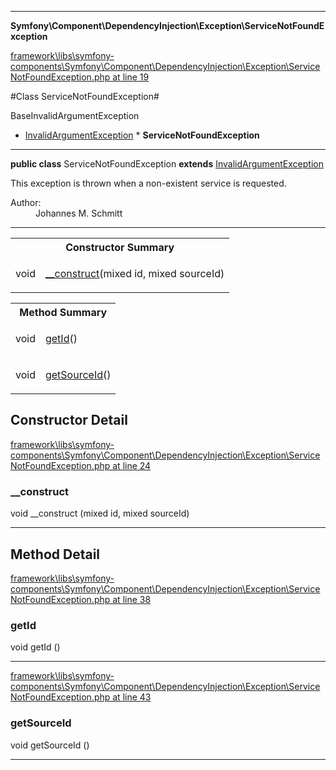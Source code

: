 

- - -

**Symfony\Component\DependencyInjection\Exception\ServiceNotFoundException**


<a href="https://github.com/JeyDotC/Hirudo/blob/master/framework/libs/symfony-components/Symfony/Component/DependencyInjection/Exception/ServiceNotFoundException.php#L19" target='_blank'>framework\libs\symfony-components\Symfony\Component\DependencyInjection\Exception\ServiceNotFoundException.php at line 19</a>

#Class ServiceNotFoundException#

BaseInvalidArgumentException
* <a href="https://github.com/JeyDotC/Hirudo-docs/blob/master/Symfony/Component/DependencyInjection/Exception/InvalidArgumentException.md">InvalidArgumentException</a>
        * **ServiceNotFoundException**




- - -

<p><strong>public  class</strong> <span>ServiceNotFoundException</span>
<strong>extends</strong> <a href="https://github.com/JeyDotC/Hirudo-docs/blob/master/Symfony/Component/DependencyInjection/Exception/InvalidArgumentException.md">InvalidArgumentException</a>

</p>

<div class="comment" id="overview_description"><p>This exception is thrown when a non-existent service is requested.</p></div>

<dl>
<dt>Author:</dt>
<dd>Johannes M. Schmitt <schmittjoh@gmail.com></dd>
</dl>


- - -

<table id="summary_constructor">
<tr><th colspan="2">Constructor Summary</th></tr>
<tr>
<td><span class='k'></span> <span class='nx'>void</span></td>
<td class="description"><p class="name"><a href="#__construct">__construct</a>(mixed id, mixed sourceId)</p></td>
</tr>
</table>

<table id="summary_method">
<tr><th colspan="2">Method Summary</th></tr>
<tr>
<td><span class='k'></span> <span class='nx'>void</span></td>
<td class="description"><p class="name"><a href="#getid">getId</a>()</p></td>
</tr>
<tr>
<td><span class='k'></span> <span class='nx'>void</span></td>
<td class="description"><p class="name"><a href="#getsourceid">getSourceId</a>()</p></td>
</tr>
</table>

<h2 id="detail_method">Constructor Detail</h2>

<a href="https://github.com/JeyDotC/Hirudo/blob/master/framework/libs/symfony-components/Symfony/Component/DependencyInjection/Exception/ServiceNotFoundException.php#L24" target='_blank'>framework\libs\symfony-components\Symfony\Component\DependencyInjection\Exception\ServiceNotFoundException.php at line 24</a>

<h3 id="__construct">__construct</h3>
<span class='k'></span> <span class='nx'>void</span> <span class='nf'>__construct</span> (mixed id, mixed sourceId)

<div class="details">

</div>

- - -

<h2 id="detail_method">Method Detail</h2>

<a href="https://github.com/JeyDotC/Hirudo/blob/master/framework/libs/symfony-components/Symfony/Component/DependencyInjection/Exception/ServiceNotFoundException.php#L38" target='_blank'>framework\libs\symfony-components\Symfony\Component\DependencyInjection\Exception\ServiceNotFoundException.php at line 38</a>

<h3 id="getId()">getId</h3>
<span class='k'></span> <span class='nx'>void</span> <span class='nf'>getId</span> ()

<div class="details">

</div>

- - -


<a href="https://github.com/JeyDotC/Hirudo/blob/master/framework/libs/symfony-components/Symfony/Component/DependencyInjection/Exception/ServiceNotFoundException.php#L43" target='_blank'>framework\libs\symfony-components\Symfony\Component\DependencyInjection\Exception\ServiceNotFoundException.php at line 43</a>

<h3 id="getSourceId()">getSourceId</h3>
<span class='k'></span> <span class='nx'>void</span> <span class='nf'>getSourceId</span> ()

<div class="details">

</div>

- - -

